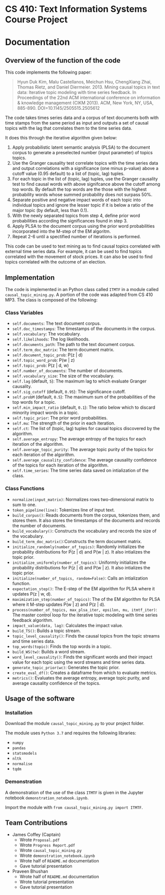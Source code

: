 # CS 410: Text Information Systems Course Project
# Documentation

## Overview of the function of the code
This code implements the following paper:
> Hyun Duk Kim, Malu Castellanos, Meichun Hsu, ChengXiang Zhai, Thomas Rietz, and Daniel Diermeier. 2013. Mining causal topics in text data: Iterative topic modeling with time series feedback. In Proceedings of the 22nd ACM international conference on information & knowledge management (CIKM 2013). ACM, New York, NY, USA, 885-890. DOI=10.1145/2505515.2505612

The code takes times series data and a corpus of text documents both with time stamps from the same period as input and outputs a set of causal topics with the lag that correlates them to the time series data.

It does this through the iterative algorithm given below:
1. Apply probabilistic latent semantic analysis (PLSA) to the document corpus to generate a preselected number (input parameter) of topics topics.
2. Use the Granger causality test correlate topics with the time series data and output correlations with a significance (one minus p-value) above a cutoff value (0.95 default) to a list of (topic, lag) tuples.
3. For each topic in the list of (topic, lag) tuples, use the Granger causality test to find causal words with above signifcance above the cutoff among top words. By default the top words are the those with the highest probability words whose summed probability does not surpass 50%.
4. Separate positive and negative impact words of each topic into individual topics and ignore the lesser topic if it is below a ratio of the major topic (by default, less than 0.1).
5. With the newly separated topics from step 4, define prior word probabilities according the significances found in step 3.
6. Apply PLSA to the document corpus using the prior word probabilities incorporated into the M-step of the EM algoritm.
7. Repeat 2-6 until a spectified number of iterations is performed.

This code can be used to text mining as to find causal topics correlated with external time series data. For example, it can be used to find topics correlated with the movement of stock prices. It can also be used to find topics correlated with the outcome of an election.

## Implementation
The code is implemented in an Python class called `ITMTF` in a module called `causal_topic_mining.py`. A portion of the code was adapted from CS 410 MP3. The class is composed of the following:

### Class Variables
- `self.documents`: The text document corpus.
- `self.doc_timestamps`: The timestamps of the documents in the corpus.
- `self.vocabulary`: The vocabulary.
- `self.likelihoods`: The log likelihoods.
- `self.documents_path`: The path to the text document corpus.
- `self.term_doc_matrix`: The term document matrix.
- `self.document_topic_prob`: P(z | d)
- `self.topic_word_prob`: P(w | z)
- `self.topic_prob`: P(z | d, w)
- `self.number_of_documents`: The number of documents.
- `self.vocabulary_size`: The size of the vocabulary.
- `self.lag` (default,  `5`): The maximum lag to which evaluate Granger causality.
- `self.sig_cutoff` (default,  `0.95`): The significance cutoff.
- `self.probM` (default,  `0.5`): The maximum sum of the probabilities of the top words for a topic.
- `self.min_impact_ratio` (default,  `0.1`): The ratio below which to discard minority impact words in a topic.
- `self.topic_prior`: The prior word probabilities.
- `self.mu`: The strength of the prior in each iteration.
- `self.ct`: The list of (topic, lag) tuples for causal topics discovered by the algorithm.
- `self.average_entropy`: The average entropy of the topics for each iteration of the algorithm.
- `self.average_topic_purity`: The average topic purity of the topics for each iteration of the algorithm.
- `self.average_causality_confidence`: The average causality confidence of the topics for each iteration of the algorithm.
- `self.time_series`: The time series data saved on intialization of the class.

### Class Functions
- `normalize(input_matrix)`: Normalizes rows two-dimensional matrix to sum to one.
- `token_pipeline(line)`: Tokenizes line of input text.
- `build_corpus()`: Reads documents from the corpus, tokenizes them, and stores them. It also stores the timestamps of the documents and records the number of documents.
- `build_vocabulary()`: Constructs the vocabulary and records the size of the vocabulary.
- `build_term_doc_matrix()`:Constructs the term document matrix.
- `initialize_randomly(number_of_topics)`: Randomly initializes the probability distributions for P(z | d) and P(w | z). It also intializes the topic prior.
- `initialize_uniformly(number_of_topics)`:  Uniformly initializes the probability distributions for P(z | d) and P(w | z). It also intializes the topic prior.
- `initialize(number_of_topics, random=False)`: Calls an intialization function.
- `expectation_step()`: The E-step of the EM algorithm for PLSA where it updates P(z | w, d).
- `maximization_step(number_of_topics)`: The of the EM algorithm for PLSA where it M-step updates P(w | z) and P(z | d).
- `process(number_of_topics, max_plsa_iter, epsilon, mu, itmtf_iter)`: The master control loop for the iterative topic modeling with time series feedback algorithm.
- `impact_value(data, lag)`: Calculates the impact value.
- `build_TS()`: Builds a topic stream.
- `topic_level_causality()`: Finds the causal topics from the topic streams and time series data.
- `top_words(topic)`: Finds the top words in a topic.
- `build_WS(tw)`: Builds a word stream.
- `word_level_causality()`: Finds the significant words and their impact value for each topic using the word streams and time series data.
- `generate_topic_prior(wc)`: Generates the topic prior.
- `create_eval_df()`: Creates a dataframe from which to evaluate metrics.
- `metrics()`: Evaluates the average entropy, average topic purity, and average causality confidence of the topics.

## Usage of the software
### Installation
Download the module `causal_topic_mining.py` to your project folder.

The module uses `Python 3.7` and requires the following libraries:
- `numpy`
- `pandas`
- `statsmodels`
- `nltk`
- `normalise`
- `tqdm`

### Demonstration
A demonstration of the use of the class `ITMTF` is given in the Jupyter notebook `demonstration_notebook.ipynb`.

Import the module with `from causal_topic_mining.py import ITMTF`.

## Team Contributions
- James Coffey (Captain)
  - Wrote `Proposal.pdf`
  - Wrote `Progress Report.pdf`
  - Wrote `causal_topic_mining.py`
  - Wrote `demonstration_notebook.ipynb`
  - Wrote half of `README.md` documentation
  - Gave tutorial presentation
- Praveen Bhushan
  - Wrote half of `README.md` documentation
  - Wrote tutorial presentation
  - Gave tutorial presentation
